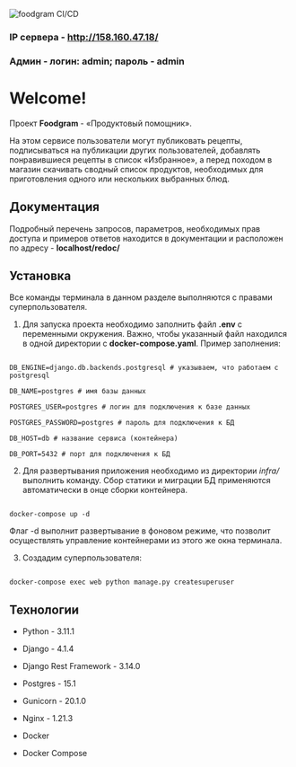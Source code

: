
  

![foodgram CI/CD](https://github.com/BystrovN/foodgram-project-react/actions/workflows/yamdb_workflow.yml/badge.svg)

### IP сервера - http://158.160.47.18/
###  Админ - логин: admin; пароль - admin

# Welcome!

  

Проект **Foodgram** - «Продуктовый помощник».

На этом сервисе пользователи могут публиковать рецепты, подписываться на публикации других пользователей, добавлять понравившиеся рецепты в список «Избранное», а перед походом в магазин скачивать сводный список продуктов, необходимых для приготовления одного или нескольких выбранных блюд.

  

## Документация

  

Подробный перечень запросов, параметров, необходимых прав доступа и примеров ответов находится в документации и расположен по адресу - **localhost/redoc/**

  

## Установка

Все команды терминала в данном разделе выполняются с правами суперпользователя.

  

1. Для запуска проекта необходимо заполнить файл **.env** с переменными окружения. Важно, чтобы указанный файл находился в одной директории с **docker-compose.yaml**. Пример заполнения:

```

DB_ENGINE=django.db.backends.postgresql # указываем, что работаем с postgresql

DB_NAME=postgres # имя базы данных

POSTGRES_USER=postgres # логин для подключения к базе данных

POSTGRES_PASSWORD=postgres # пароль для подключения к БД

DB_HOST=db # название сервиса (контейнера)

DB_PORT=5432 # порт для подключения к БД

```

  

2. Для развертывания приложения необходимо из директории *infra/* выполнить команду. Сбор статики и миграции БД применяются автоматически в онце сборки контейнера.

```

docker-compose up -d

```

Флаг -d выполнит развертывание в фоновом режиме, что позволит осуществлять управление контейнерами из этого же окна терминала.

  

3. Создадим суперпользователя:

```

docker-compose exec web python manage.py createsuperuser

```


  

## Технологии

  

- Python - 3.11.1

- Django - 4.1.4

- Django Rest Framework - 3.14.0

- Postgres - 15.1

- Gunicorn - 20.1.0

- Nginx - 1.21.3

- Docker

- Docker Compose
